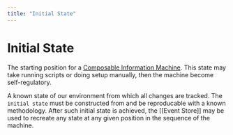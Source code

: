 ```yaml
---
title: "Initial State"
---
```

# Initial State

The starting position for a [Composable Information Machine](doc/cim). This state may take running scripts or doing setup manually, then the machine become self-regulatory.

A known state of our environment from which all changes are tracked. The `initial state` must be constructed from and be reproducable with a known methodology. After such initial state is achieved, the [[Event Store]] may be used to recreate any state at any given position in the sequence of the machine.
